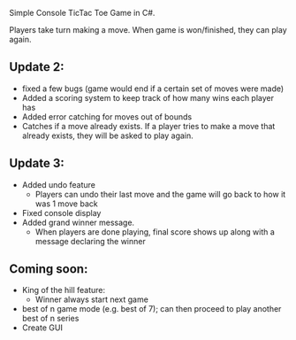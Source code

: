 Simple Console TicTac Toe Game in C#.

Players take turn making a move.
When game is won/finished, they can play again.

Update 2:
----------
-   fixed a few bugs (game would end if a certain set of moves were made)
-   Added a scoring system to keep track of how many wins each player has
-   Added error catching for moves out of bounds
-   Catches if a move already exists. If a player tries to make a move that already exists,
    they will be asked to play again.

Update 3:
----------
- Added undo feature
    -   Players can undo their last move and the game will go back to how it was 1 move back
-   Fixed console display
-   Added grand winner message.
    -   When players are done playing, final score shows up along with a message declaring the winner
    

Coming soon:
------------

-   King of the hill feature:
    * Winner always start next game
-   best of n game mode (e.g. best of 7); can then proceed to play another best of n series
-   Create GUI
